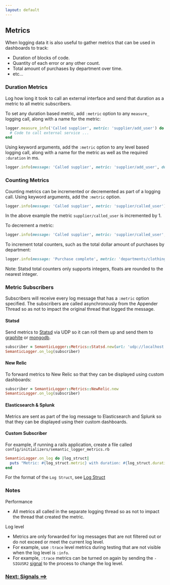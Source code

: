 ```yaml
---
layout: default
---
```


## Metrics

When logging data it is also useful to gather metrics that can be used in dashboards to track:

* Duration of blocks of code.
* Quantity of each error or any other count.
* Total amount of purchases by department over time.
* etc...

### Duration Metrics

Log how long it took to call an external interface and send that duration as a metric to all
metric subscribers.

To set any duration based metric, add `:metric` option to any `measure_` logging call,
along with a name for the metric:

~~~ruby
logger.measure_info('Called supplier', metric: 'supplier/add_user') do
  # Code to call external service ...
end
~~~

Using keyword arguments, add the `:metric` option to any level based logging call,
along with a name for the metric as well as the required `:duration` in ms.

~~~ruby
logger.info(message: 'Called supplier', metric: 'supplier/add_user', duration: 100.23)
~~~

### Counting Metrics

Counting metrics can be incremented or decremented as part of a logging call.
Using keyword arguments, add the `:metric` option.

~~~ruby
logger.info(message: 'Called supplier', metric: 'supplier/called_user')
~~~

In the above example the metric `supplier/called_user` is incremented by 1.

To decrement a metric:

~~~ruby
logger.info(message: 'Called supplier', metric: 'supplier/called_user', metric_amount: -1)
~~~

To increment total counters, such as the total dollar amount of purchases by department:

~~~ruby
logger.info(message: 'Purchase complete', metric: 'departments/clothing', metric_amount: 189.42)
~~~

Note: Statsd total counters only supports integers, floats are rounded to the nearest integer.

### Metric Subscribers

Subscribers will receive every log message that has a `:metric` option
specified. The subscribers are called asynchronously from the Appender Thread so
as not to impact the original thread that logged the message.

#### Statsd

Send metrics to [Statsd](https://github.com/quasor/statsd) via UDP so it can roll them up and send them to
[graphite](http://graphite.wikidot.com/) or [mongodb](http://mongodb.org).

~~~ruby
subscriber = SemanticLogger::Metrics::Statsd.new(url: 'udp://localhost:8125')
SemanticLogger.on_log(subscriber)
~~~

#### New Relic

To forward metrics to New Relic so that they can be displayed using custom dashboards:

~~~ruby
subscriber = SemanticLogger::Metrics::NewRelic.new
SemanticLogger.on_log(subscriber)
~~~

#### Elasticsearch & Splunk

Metrics are sent as part of the log message to Elasticsearch and Splunk so that
they can be displayed using their custom dashboards.

#### Custom Subscriber

For example, if running a rails application, create a file called `config/initializers/semantic_logger_metrics.rb`

~~~ruby
SemanticLogger.on_log do |log_struct|
  puts "Metric: #{log_struct.metric} with duration: #{log_struct.duration}ms"
end
~~~

For the format of the `Log Struct`, see [Log Struct](log_struct.html)

### Notes

Performance

* All metrics all called in the separate logging thread so as not to impact the thread that created
the metric.

Log level

* Metrics are only forwarded for log messages that are not filtered out or do not exceed or meet the current log level.
* For example, use `:trace` level metrics during testing that are not visible when the log level is `:info`.
* For example, `:trace` metrics can be turned on again by sending the `-SIGUSR2` [signal](signals.html) to the process to change the log level.

### [Next: Signals ==>](signals.html)

